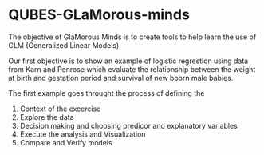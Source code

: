 # QUBES-GLaMorous-minds

The objective of GlaMorous Minds is to create tools to help learn the use of GLM (Generalized Linear Models). 

Our first objective is to show an example of logistic regrestion using data from Karn and Penrose which evaluate the relationship between the weight at birth and gestation period and survival of new boorn male babies.

The first example goes throught the process of defining the
1. Context of the excercise
2. Explore the data
3. Decision making and choosing predicor and explanatory variables
4. Execute the analysis and Visualization  
5. Compare and Verify models 

